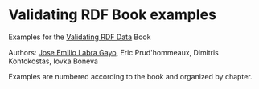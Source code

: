 # Validating RDF Book examples

Examples for the [Validating RDF Data](http://www.morganclaypoolpublishers.com/catalog_Orig/product_info.php?products_id=1091) Book

Authors: [Jose Emilio Labra Gayo](https://labra.github.io/), Eric Prud'hommeaux, Dimitris Kontokostas, Iovka Boneva

Examples are numbered according to the book and organized by chapter.



